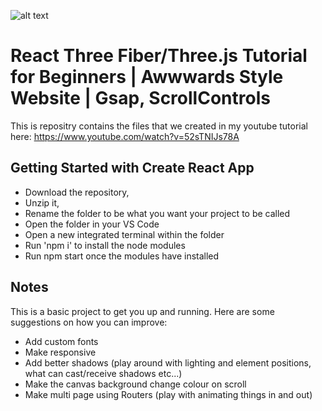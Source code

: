 ![alt text](https://raw.githubusercontent.com/lilsugsy/R3F-Tutorial---Robot-Project/main/r3f-thumb.jpg)

# React Three Fiber/Three.js Tutorial for Beginners | Awwwards Style Website | Gsap, ScrollControls

This is repositry contains the files that we created in my youtube tutorial here: https://www.youtube.com/watch?v=52sTNIJs78A

## Getting Started with Create React App
- Download the repository, 
- Unzip it, 
- Rename the folder to be what you want your project to be called
- Open the folder in your VS Code
- Open a new integrated terminal within the folder
- Run 'npm i' to install the node modules
- Run npm start once the modules have installed

## Notes
This is a basic project to get you up and running. Here are some suggestions on how you can improve:
- Add custom fonts
- Make responsive
- Add better shadows (play around with lighting and element positions, what can cast/receive shadows etc...)
- Make the canvas background change colour on scroll
- Make multi page using Routers (play with animating things in and out)
